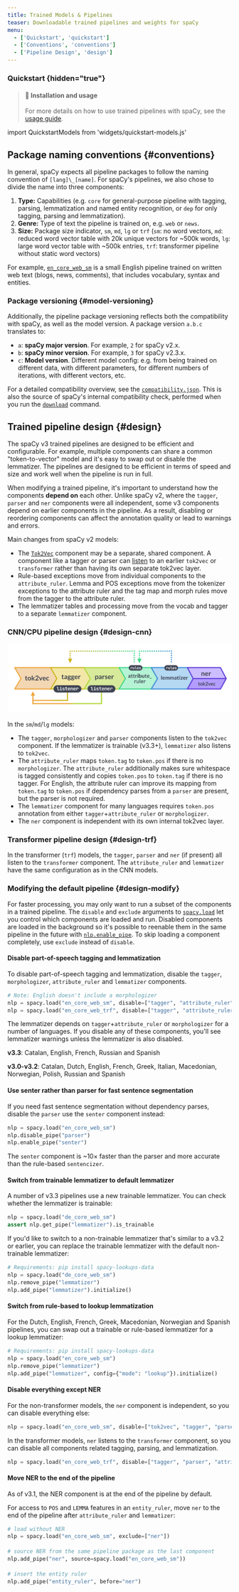 ```yaml
---
title: Trained Models & Pipelines
teaser: Downloadable trained pipelines and weights for spaCy
menu:
  - ['Quickstart', 'quickstart']
  - ['Conventions', 'conventions']
  - ['Pipeline Design', 'design']
---
```


<!-- TODO: include interactive demo -->

### Quickstart {hidden="true"}

> #### 📖 Installation and usage
>
> For more details on how to use trained pipelines with spaCy, see the
> [usage guide](/usage/models).

import QuickstartModels from 'widgets/quickstart-models.js'

<QuickstartModels id="quickstart" />

## Package naming conventions {#conventions}

In general, spaCy expects all pipeline packages to follow the naming convention
of `[lang]\_[name]`. For spaCy's pipelines, we also chose to divide the name
into three components:

1. **Type:** Capabilities (e.g. `core` for general-purpose pipeline with
   tagging, parsing, lemmatization and named entity recognition, or `dep` for
   only tagging, parsing and lemmatization).
2. **Genre:** Type of text the pipeline is trained on, e.g. `web` or `news`.
3. **Size:** Package size indicator, `sm`, `md`, `lg` or `trf` (`sm`: no word
   vectors, `md`: reduced word vector table with 20k unique vectors for ~500k
   words, `lg`: large word vector table with ~500k entries, `trf`: transformer
   pipeline without static word vectors)

For example, [`en_core_web_sm`](/models/en#en_core_web_sm) is a small English
pipeline trained on written web text (blogs, news, comments), that includes
vocabulary, syntax and entities.

### Package versioning {#model-versioning}

Additionally, the pipeline package versioning reflects both the compatibility
with spaCy, as well as the model version. A package version `a.b.c` translates
to:

- `a`: **spaCy major version**. For example, `2` for spaCy v2.x.
- `b`: **spaCy minor version**. For example, `3` for spaCy v2.3.x.
- `c`: **Model version**. Different model config: e.g. from being trained on
  different data, with different parameters, for different numbers of
  iterations, with different vectors, etc.

For a detailed compatibility overview, see the
[`compatibility.json`](https://github.com/explosion/spacy-models/tree/master/compatibility.json).
This is also the source of spaCy's internal compatibility check, performed when
you run the [`download`](/api/cli#download) command.

## Trained pipeline design {#design}

The spaCy v3 trained pipelines are designed to be efficient and configurable.
For example, multiple components can share a common "token-to-vector" model and
it's easy to swap out or disable the lemmatizer. The pipelines are designed to
be efficient in terms of speed and size and work well when the pipeline is run
in full.

When modifying a trained pipeline, it's important to understand how the
components **depend on** each other. Unlike spaCy v2, where the `tagger`,
`parser` and `ner` components were all independent, some v3 components depend on
earlier components in the pipeline. As a result, disabling or reordering
components can affect the annotation quality or lead to warnings and errors.

Main changes from spaCy v2 models:

- The [`Tok2Vec`](/api/tok2vec) component may be a separate, shared component. A
  component like a tagger or parser can
  [listen](/api/architectures#Tok2VecListener) to an earlier `tok2vec` or
  `transformer` rather than having its own separate tok2vec layer.
- Rule-based exceptions move from individual components to the
  `attribute_ruler`. Lemma and POS exceptions move from the tokenizer exceptions
  to the attribute ruler and the tag map and morph rules move from the tagger to
  the attribute ruler.
- The lemmatizer tables and processing move from the vocab and tagger to a
  separate `lemmatizer` component.

### CNN/CPU pipeline design {#design-cnn}

![Components and their dependencies in the CNN pipelines](../images/pipeline-design.svg)

In the `sm`/`md`/`lg` models:

- The `tagger`, `morphologizer` and `parser` components listen to the `tok2vec`
  component. If the lemmatizer is trainable (v3.3+), `lemmatizer` also listens
  to `tok2vec`.
- The `attribute_ruler` maps `token.tag` to `token.pos` if there is no
  `morphologizer`. The `attribute_ruler` additionally makes sure whitespace is
  tagged consistently and copies `token.pos` to `token.tag` if there is no
  tagger. For English, the attribute ruler can improve its mapping from
  `token.tag` to `token.pos` if dependency parses from a `parser` are present,
  but the parser is not required.
- The `lemmatizer` component for many languages requires `token.pos` annotation
  from either `tagger`+`attribute_ruler` or `morphologizer`.
- The `ner` component is independent with its own internal tok2vec layer.

### Transformer pipeline design {#design-trf}

In the transformer (`trf`) models, the `tagger`, `parser` and `ner` (if present)
all listen to the `transformer` component. The `attribute_ruler` and
`lemmatizer` have the same configuration as in the CNN models.

### Modifying the default pipeline {#design-modify}

For faster processing, you may only want to run a subset of the components in a
trained pipeline. The `disable` and `exclude` arguments to
[`spacy.load`](/api/top-level#spacy.load) let you control which components are
loaded and run. Disabled components are loaded in the background so it's
possible to reenable them in the same pipeline in the future with
[`nlp.enable_pipe`](/api/language/#enable_pipe). To skip loading a component
completely, use `exclude` instead of `disable`.

#### Disable part-of-speech tagging and lemmatization

To disable part-of-speech tagging and lemmatization, disable the `tagger`,
`morphologizer`, `attribute_ruler` and `lemmatizer` components.

```python
# Note: English doesn't include a morphologizer
nlp = spacy.load("en_core_web_sm", disable=["tagger", "attribute_ruler", "lemmatizer"])
nlp = spacy.load("en_core_web_trf", disable=["tagger", "attribute_ruler", "lemmatizer"])
```

<Infobox variant="warning" title="Rule-based and POS-lookup lemmatizers require
Token.pos">

The lemmatizer depends on `tagger`+`attribute_ruler` or `morphologizer` for a
number of languages. If you disable any of these components, you'll see
lemmatizer warnings unless the lemmatizer is also disabled.

**v3.3**: Catalan, English, French, Russian and Spanish

**v3.0-v3.2**: Catalan, Dutch, English, French, Greek, Italian, Macedonian,
Norwegian, Polish, Russian and Spanish

</Infobox>

#### Use senter rather than parser for fast sentence segmentation

If you need fast sentence segmentation without dependency parses, disable the
`parser` use the `senter` component instead:

```python
nlp = spacy.load("en_core_web_sm")
nlp.disable_pipe("parser")
nlp.enable_pipe("senter")
```

The `senter` component is ~10&times; faster than the parser and more accurate
than the rule-based `sentencizer`.

#### Switch from trainable lemmatizer to default lemmatizer

A number of v3.3 pipelines use a new trainable lemmatizer. You can check whether
the lemmatizer is trainable:

```python
nlp = spacy.load("de_core_web_sm")
assert nlp.get_pipe("lemmatizer").is_trainable
```

If you'd like to switch to a non-trainable lemmatizer that's similar to a v3.2
or earlier, you can replace the trainable lemmatizer with the default
non-trainable lemmatizer:

```python
# Requirements: pip install spacy-lookups-data
nlp = spacy.load("de_core_web_sm")
nlp.remove_pipe("lemmatizer")
nlp.add_pipe("lemmatizer").initialize()
```

#### Switch from rule-based to lookup lemmatization

For the Dutch, English, French, Greek, Macedonian, Norwegian and Spanish
pipelines, you can swap out a trainable or rule-based lemmatizer for a lookup
lemmatizer:

```python
# Requirements: pip install spacy-lookups-data
nlp = spacy.load("en_core_web_sm")
nlp.remove_pipe("lemmatizer")
nlp.add_pipe("lemmatizer", config={"mode": "lookup"}).initialize()
```

#### Disable everything except NER

For the non-transformer models, the `ner` component is independent, so you can
disable everything else:

```python
nlp = spacy.load("en_core_web_sm", disable=["tok2vec", "tagger", "parser", "attribute_ruler", "lemmatizer"])
```

In the transformer models, `ner` listens to the `transformer` component, so you
can disable all components related tagging, parsing, and lemmatization.

```python
nlp = spacy.load("en_core_web_trf", disable=["tagger", "parser", "attribute_ruler", "lemmatizer"])
```

#### Move NER to the end of the pipeline

<Infobox title="For v3.0.x models only" variant="warning">

As of v3.1, the NER component is at the end of the pipeline by default.

</Infobox>

For access to `POS` and `LEMMA` features in an `entity_ruler`, move `ner` to the
end of the pipeline after `attribute_ruler` and `lemmatizer`:

```python
# load without NER
nlp = spacy.load("en_core_web_sm", exclude=["ner"])

# source NER from the same pipeline package as the last component
nlp.add_pipe("ner", source=spacy.load("en_core_web_sm"))

# insert the entity ruler
nlp.add_pipe("entity_ruler", before="ner")
```
